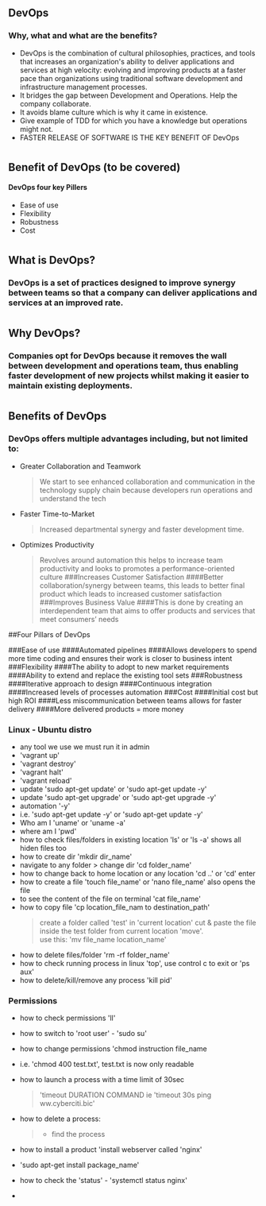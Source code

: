 ## DevOps
### Why, what and what are the benefits?
- DevOps is the combination of cultural philosophies, practices, and tools that increases an organization's ability to deliver applications and services at high velocity: evolving and improving products at a faster pace than organizations using traditional software development and infrastructure management processes.
- It bridges the gap between Development and Operations. Help the company collaborate.
- It avoids blame culture which is why it came in existence.
- Give example of TDD for which you have a knowledge but operations might not.
- FASTER RELEASE OF SOFTWARE IS THE KEY BENEFIT OF DevOps
  #
  
## Benefit of DevOps (to be covered)
#### DevOps four key Pillers
- Ease of use  
- Flexibility 
- Robustness
- Cost
  #

## What is DevOps?

### DevOps is a set of practices designed to improve synergy between teams so that a company can deliver applications and services at an improved rate.
#
## Why DevOps?

### Companies opt for DevOps because it removes the wall between development and operations team, thus enabling faster development of new projects whilst making it easier to maintain existing deployments.
#
## Benefits of DevOps

### DevOps offers multiple advantages including, but not limited to:

- Greater Collaboration and Teamwork
  > We start to see enhanced collaboration and communication in the technology supply chain because developers run operations and understand the tech
- Faster Time-to-Market
    >Increased departmental synergy and faster development time.
- Optimizes Productivity
    >Revolves around automation this helps to increase team productivity and looks to promotes a performance-oriented culture
###Increases Customer Satisfaction
####Better collaboration/synergy between teams, this leads to better final product which leads to increased customer satisfaction
###Improves Business Value
####This is done by creating an interdependent team that aims to offer products and services that meet consumers’ needs


##Four Pillars of DevOps

###Ease of use
####Automated pipelines
####Allows developers to spend more time coding and ensures their work is closer to business intent
###Flexibility
####The ability to adopt to new market requirements
####Ability to extend and replace the existing tool sets
###Robustness
####Iterative approach to design
####Continuous integration
####Increased levels of processes automation
###Cost
####Initial cost but high ROI
####Less miscommunication between teams allows for faster delivery
####More delivered products = more money


### Linux - Ubuntu distro
- any tool we use we must run it in admin
- 'vagrant up'
- 'vagrant destroy'
- 'vagrant halt' 
- 'vagrant reload'
- update 'sudo apt-get update' or 'sudo apt-get update -y'
- update 'sudo apt-get upgrade' or 'sudo apt-get upgrade -y'
- automation '-y'
- i.e. 'sudo apt-get update -y' or 'sudo apt-get update -y'
- Who am I 'uname' or 'uname -a'
- where am I 'pwd'
- how to check files/folders in existing location 'ls' or 'ls -a' shows all hiden files too
- how to create dir 'mkdir dir_name'
- navigate to any folder  > change dir 'cd folder_name'
- how to change back to home location or any location 'cd ..' or 'cd' enter
- how to create a file 'touch file_name' or 'nano file_name' also opens the file
- to see the content of the file on terminal 'cat file_name'
- how to copy file 'cp location_file_nam to destination_path'
    >create a folder called 'test' in 'current location'
    >cut & paste the file inside the test folder from current location 'move'.    
    >use this: 'mv file_name location_name'
- how to delete files/folder 'rm -rf folder_name'
- how to check running process in linux 'top', use control c to exit or 'ps aux'
- how to delete/kill/remove any process 'kill pid' 

 ### Permissions
- how to check permissions 'll'
- how to switch to 'root user' - 'sudo su'
- how to change permissions 'chmod instruction file_name
- i.e. 'chmod 400 test.txt', test.txt is now only readable
- how to launch a process with a time limit of 30sec
    > 'timeout DURATION COMMAND ie 'timeout 30s ping ww.cyberciti.bic'
- how to delete a process:
    >- find the process 

- how to install a product 'install webserver called 'nginx'
- 'sudo apt-get install package_name'
- how to check the 'status' - 'systemctl status nginx'
- 
